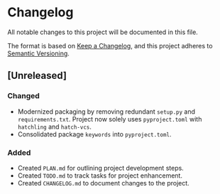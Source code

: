 # Changelog

All notable changes to this project will be documented in this file.

The format is based on [Keep a Changelog](https://keepachangelog.com/en/1.0.0/),
and this project adheres to [Semantic Versioning](https://semver.org/spec/v2.0.0.html).

## [Unreleased]

### Changed
- Modernized packaging by removing redundant `setup.py` and `requirements.txt`. Project now solely uses `pyproject.toml` with `hatchling` and `hatch-vcs`.
- Consolidated package `keywords` into `pyproject.toml`.

### Added
- Created `PLAN.md` for outlining project development steps.
- Created `TODO.md` to track tasks for project enhancement.
- Created `CHANGELOG.md` to document changes to the project.
